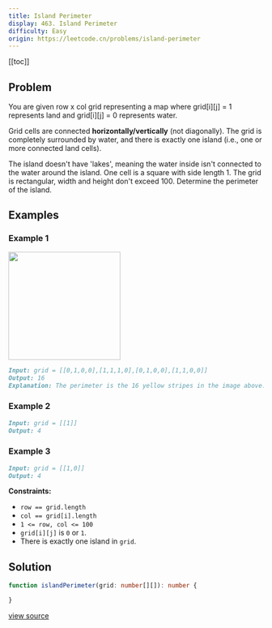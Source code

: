 ```yaml
---
title: Island Perimeter
display: 463. Island Perimeter
difficulty: Easy
origin: https://leetcode.cn/problems/island-perimeter
---
```


[[toc]]

## Problem

You are given row x col grid representing a map where grid[i][j] = 1 represents land and grid[i][j] = 0 represents water.

Grid cells are connected **horizontally/vertically** (not diagonally). The grid is completely surrounded by water, and there is exactly one island (i.e., one or more connected land cells).

The island doesn't have 'lakes', meaning the water inside isn't connected to the water around the island. One cell is a square with side length 1. The grid is rectangular, width and height don't exceed 100. Determine the perimeter of the island.

## Examples

### Example 1

<img src="https://assets.leetcode.com/uploads/2018/10/12/island.png" style="width: 221px; height: 213px;" />

```md
Input: grid = [[0,1,0,0],[1,1,1,0],[0,1,0,0],[1,1,0,0]]
Output: 16
Explanation: The perimeter is the 16 yellow stripes in the image above.
```

### Example 2

```md
Input: grid = [[1]]
Output: 4
```

### Example 3

```md
Input: grid = [[1,0]]
Output: 4
```

**Constraints:**

- <code>row == grid.length</code>
- <code>col == grid[i].length</code>
- <code>1 &lt;= row, col &lt;= 100</code>
- <code>grid[i][j]</code> is <code>0</code> or <code>1</code>.
- There is exactly one island in <code>grid</code>.

## Solution

```ts
function islandPerimeter(grid: number[][]): number {

}
```

[view source](https://leetcode.cn/problems/island-perimeter)
